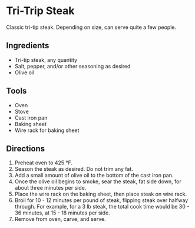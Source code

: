 # Tri-Trip Steak

Classic tri-tip steak. Depending on size, can serve quite a few people.



## Ingredients

- Tri-tip steak, any quantity
- Salt, pepper, and/or other seasoning as desired
- Olive oil



## Tools

- Oven
- Stove
- Cast iron pan
- Baking sheet
- Wire rack for baking sheet



## Directions

1. Preheat oven to 425 &deg;F.
1. Season the steak as desired. Do not trim any fat.
1. Add a small amount of olive oil to the bottom of the cast iron pan. 
1. Once the olive oil begins to smoke, sear the steak, fat side down, for about three minutes per side.
1. Place the wire rack on the baking sheet, then place steak on wire rack.
1. Broil for 10 - 12 minutes per pound of steak, flipping steak over halfway through. For example, for a 3 lb steak, the total cook time would be 30 - 36 minutes, at 15 - 18 minutes per side.
1. Remove from oven, carve, and serve.
